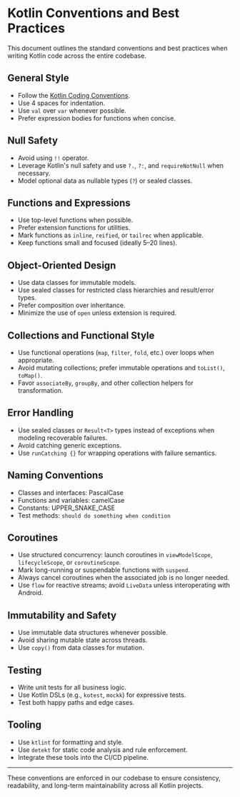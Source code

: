 

# Kotlin Conventions and Best Practices

This document outlines the standard conventions and best practices when writing Kotlin code across the entire codebase.

## General Style

- Follow the [Kotlin Coding Conventions](https://kotlinlang.org/docs/coding-conventions.html).
- Use 4 spaces for indentation.
- Use `val` over `var` whenever possible.
- Prefer expression bodies for functions when concise.

## Null Safety

- Avoid using `!!` operator.
- Leverage Kotlin's null safety and use `?.`, `?:`, and `requireNotNull` when necessary.
- Model optional data as nullable types (`?`) or sealed classes.

## Functions and Expressions

- Use top-level functions when possible.
- Prefer extension functions for utilities.
- Mark functions as `inline`, `reified`, or `tailrec` when applicable.
- Keep functions small and focused (ideally 5–20 lines).

## Object-Oriented Design

- Use data classes for immutable models.
- Use sealed classes for restricted class hierarchies and result/error types.
- Prefer composition over inheritance.
- Minimize the use of `open` unless extension is required.

## Collections and Functional Style

- Use functional operations (`map`, `filter`, `fold`, etc.) over loops when appropriate.
- Avoid mutating collections; prefer immutable operations and `toList()`, `toMap()`.
- Favor `associateBy`, `groupBy`, and other collection helpers for transformation.

## Error Handling

- Use sealed classes or `Result<T>` types instead of exceptions when modeling recoverable failures.
- Avoid catching generic exceptions.
- Use `runCatching {}` for wrapping operations with failure semantics.

## Naming Conventions

- Classes and interfaces: PascalCase
- Functions and variables: camelCase
- Constants: UPPER_SNAKE_CASE
- Test methods: `should do something when condition`

## Coroutines

- Use structured concurrency: launch coroutines in `viewModelScope`, `lifecycleScope`, or `coroutineScope`.
- Mark long-running or suspendable functions with `suspend`.
- Always cancel coroutines when the associated job is no longer needed.
- Use `flow` for reactive streams; avoid `LiveData` unless interoperating with Android.

## Immutability and Safety

- Use immutable data structures whenever possible.
- Avoid sharing mutable state across threads.
- Use `copy()` from data classes for mutation.

## Testing

- Write unit tests for all business logic.
- Use Kotlin DSLs (e.g., `kotest`, `mockk`) for expressive tests.
- Test both happy paths and edge cases.

## Tooling

- Use `ktlint` for formatting and style.
- Use `detekt` for static code analysis and rule enforcement.
- Integrate these tools into the CI/CD pipeline.

---

These conventions are enforced in our codebase to ensure consistency, readability, and long-term maintainability across all Kotlin projects.
